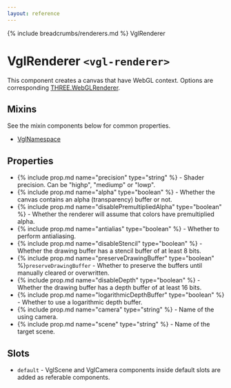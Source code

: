 ```yaml
---
layout: reference
---
```

{% include breadcrumbs/renderers.md %} VglRenderer
# VglRenderer `<vgl-renderer>`
This component creates a canvas that have WebGL context. Options are corresponding [THREE.WebGLRenderer](https://threejs.org/docs/index.html#api/core/Object3D).
## Mixins
See the mixin components below for common properties.
* [VglNamespace](vgl-namespace)

## Properties
* {% include prop.md name="precision" type="string" %} - Shader precision. Can be "highp", "mediump" or "lowp".
* {% include prop.md name="alpha" type="boolean" %} - Whether the canvas contains an alpha (transparency) buffer or not.
* {% include prop.md name="disablePremultipliedAlpha" type="boolean" %} - Whether the renderer will assume that colors have premultiplied alpha.
* {% include prop.md name="antialias" type="boolean" %} - Whether to perform antialiasing.
* {% include prop.md name="disableStencil" type="boolean" %} - Whether the drawing buffer has a stencil buffer of at least 8 bits.
* {% include prop.md name="preserveDrawingBuffer" type="boolean" %}`preserveDrawingBuffer` - Whether to preserve the buffers until manually cleared or overwritten.
* {% include prop.md name="disableDepth" type="boolean" %} - Whether the drawing buffer has a depth buffer of at least 16 bits.
* {% include prop.md name="logarithmicDepthBuffer" type="boolean" %} - Whether to use a logarithmic depth buffer.
* {% include prop.md name="camera" type="string" %} - Name of the using camera.
* {% include prop.md name="scene" type="string" %} - Name of the target scene.

## Slots
* `default` - VglScene and VglCamera components inside default slots are added as referable components.

